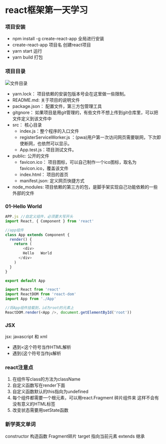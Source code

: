 # react框架第一天学习

### 项目安装

- npm install -g create-react-app 全局进行安装
- create-react-app   项目名     创建react项目
- yarn start 运行
- yarn build 打包



### 项目目录

![文件目录](C:\Users\Mikasa\Desktop\react学习\day01\文件目录.png)

- yarn.lock：     项目依赖的安装包版本号会在这里做一些限制。
- README.md:		关于项目的说明文件
- package.json：        配置文件，第三方包管理工具
- gitgnore：     如果项目是用git管理的，有些文件不想上传到git仓库里，可以把文件定义到该文件中
- src： 核心目录
  - index.js：整个程序的入口文件
  - registerServiceWorker.js ：(pwa)用户第一次访问网页需要联网，下次即使断网，也依然可以显示。
  - App.test.js：项目测试文件。
- public:      公开的文件
  - favicon.ico：  项目图标，可以自己制作一个ico图标，取名为favicon.ico，覆盖该文件
  - index.html： 项目的首页
  - manifest.json:    定义网页快捷方式
- node_modules:    项目依赖的第三方的包，是脚手架实现自己功能依赖的一些外部的文件



### 01-Hello World

~~~js
APP.js //自定义组件，必须要大写开头
import React, { Component } from 'react'

//app组件
class App extends Component {
  render() {
  	return (
    	<div>
      	Hello	World
      </div>
    )
  }
}

export default App
~~~



~~~js
import React from 'react'
import ReactDOM from 'react-dom'
import App from './App'

//将App组件挂载到，id为root的元素上
ReactDOM.render(<App />, document.getElementById('root'))
~~~



### JSX

jsx:	javascript 和 xml    

- 遇到<这个符号当作HTML解析
- 遇到{这个符号当作js解析



### react注意点

1. 在组件写class的方法为className
2. 自定义函数写在render下面
3. 自定义函数默认的this指向为undefined
4. 每个组件都需要一个根元素，可以用react.Fragment  碎片组件来  这样不会有没有意义的HTML标签
5. 改变状态需要用setState函数



### 新学英文单词

constructor   构造函数   Fragment碎片  target 指向当前元素  extends 继承

